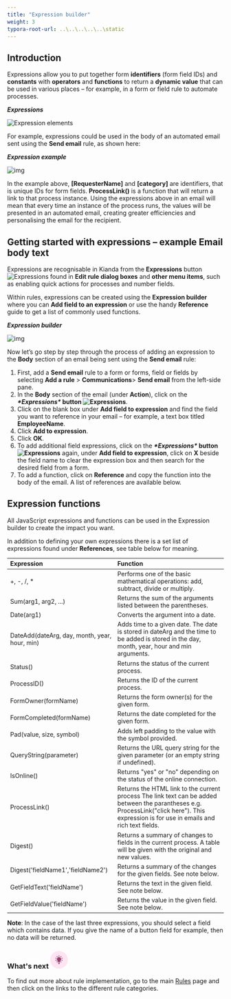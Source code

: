 ```yaml
---
title: "Expression builder"
weight: 3
typora-root-url: ..\..\..\..\..\static
---
```


## Introduction ##

Expressions allow you to put together form **identifiers** (form field IDs) and **constants** with **operators** and **functions** to return a **dynamic value** that can be used in various places – for example, in a form or field rule to automate processes.

***Expressions***

![Expression elements](https://academy.kianda.com/wp-content/uploads/2022/02/expressions.gif)

For example, expressions could be used in the body of an automated email sent using the **Send email** rule, as shown here:

***Expression example***

![img](https://academy.kianda.com/wp-content/uploads/2022/03/expressioneg-1.gif)

In the example above, **[RequesterName]** and **[category]** are identifiers, that is unique IDs for form fields. **ProcessLink()** is a function that will return a link to that process instance. Using the expressions above in an email will mean that every time an instance of the process runs, the values will be presented in an automated email, creating greater efficiencies and personalising the email for the recipient.

## Getting started with expressions – example Email body text

Expressions are recognisable in Kianda from the **Expressions** button ![Expressions](https://academy.kianda.com/wp-content/uploads/2022/02/ellipsis.png) found in **Edit rule dialog boxes** and **other menu items**, such as enabling quick actions for processes and number fields.

Within rules, expressions can be created using the **Expression builder** where you can **Add field to an expression** or use the handy **Reference** guide to get a list of commonly used functions.

***Expression builder***

![img](https://academy.kianda.com/wp-content/uploads/2022/03/expressionbuilder2.gif)

Now let’s go step by step through the process of adding an expression to the **Body** section of an email being sent using the **Send email** rule:

1. First, add a **Send email** rule to a form or forms, field or fields by selecting **Add a rule** > **Communications**> **Send email** from the left-side pane.
2. In the **Body** section of the email (under **Action**), click on the ***\*Expressions\** button ![Expressions](https://academy.kianda.com/wp-content/uploads/2022/02/ellipsis.png)**.
3. Click on the blank box under **Add field to expression** and find the field you want to reference in your email – for example, a text box titled **EmployeeName**.
4. Click **Add to expression**.
5. Click **OK**.
6. To add additional field expressions, click on the ***\*Expressions\** button ![Expressions](https://academy.kianda.com/wp-content/uploads/2022/02/ellipsis.png)** again, under **Add field to expression**, click on **X** beside the field name to clear the expression box and then search for the desired field from a form.
7. To add a function, click on **Reference** and copy the function into the body of the email. A list of references are available below.

## Expression functions

All JavaScript expressions and functions can be used in the Expression builder to create the impact you want.

In addition to defining your own expressions there is a set list of expressions found under **References**, see table below for meaning.

| Expression                                    | Function                                                     |
| :-------------------------------------------- | :----------------------------------------------------------- |
| +, -, /, \*                                   | Performs one of the basic mathematical operations: add, subtract, divide or multiply. |
| Sum(arg1, arg2, ...)                          | Returns the sum of the arguments listed between the parentheses. |
| Date(arg1)                                    | Converts the argument into a date.                           |
| DateAdd(dateArg, day, month, year, hour, min) | Adds time to a given date. The date is stored in dateArg and the time to be added is stored in the day, month, year, hour and min arguments. |
| Status()                                      | Returns the status of the current process.                   |
| ProcessID()                                   | Returns the ID of the current process.                       |
| FormOwner(formName)                           | Returns the form owner(s) for the given form.                |
| FormCompleted(formName)                       | Returns the date completed for the given form.               |
| Pad(value, size, symbol)                      | Adds left padding to the value with the symbol provided.     |
| QueryString(parameter)                        | Returns the URL query string for the given parameter (or an empty string if undefined). |
| IsOnline()                                    | Returns "yes" or "no" depending on the status of the online connection. |
| ProcessLink()                                 | Returns the HTML link to the current process  The link text can be added between the parantheses e.g. ProcessLink("click here"). This expression is for use in emails and rich text fields. |
| Digest()                                      | Returns a summary of changes to fields in the current process.  A table will be given with the original and new values. |
| Digest('fieldName1','fieldName2')             | Returns a summary of the changes for the given fields.  See note below. |
| GetFieldText('fieldName')                     | Returns the text in the given field. See note below.         |
| GetFieldValue('fieldName')                    | Returns the value in the given field. See note below.        |

**Note**: In the case of the last three expressions, you should select a field which contains data.  If you give the name of a button field for example, then no data will be returned.

### What's next  ![Idea icon](/images/18.png) ###

To find out more about rule implementation, go to the main [Rules](/docs/platform/rules/) page and then click on the links to the different rule categories.

